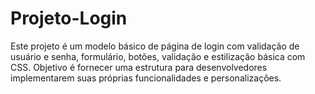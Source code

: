 # Projeto-Login
Este projeto é um modelo básico de página de login com validação de usuário e senha, formulário, botões, validação e estilização básica com CSS. Objetivo é fornecer uma estrutura para desenvolvedores implementarem suas próprias funcionalidades e personalizações.
